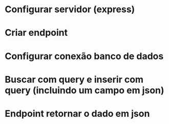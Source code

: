 # Configurar servidor (express)

# Criar endpoint

# Configurar conexão banco de dados

# Buscar com query e inserir com query (incluindo um campo em json)

# Endpoint retornar o dado em json 
